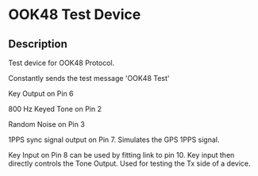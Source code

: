 # OOK48 Test Device

## Description

Test device for OOK48 Protocol. 

Constantly sends the test message 'OOK48 Test'

Key Output on Pin 6

800 Hz Keyed Tone on Pin 2

Random Noise on Pin 3

1PPS sync signal output on Pin 7. Simulates the GPS 1PPS signal. 

Key Input on Pin 8 can be used by fitting link to pin 10. Key input then directly controls the Tone Output. Used for testing the Tx side of a device. 




